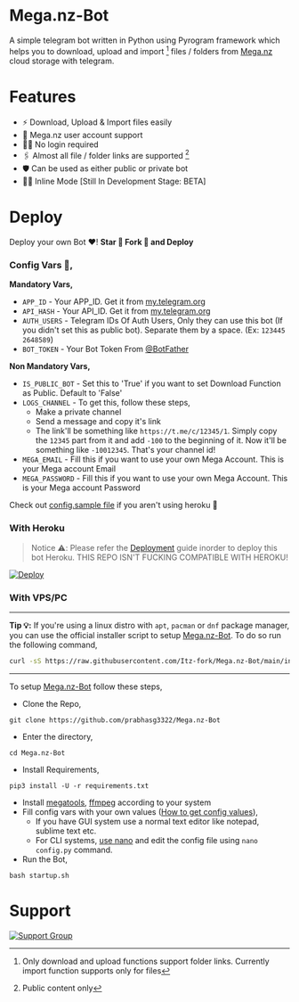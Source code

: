 # Mega.nz-Bot
A simple telegram bot written in Python using Pyrogram framework which helps you to download, upload and import [^1] files / folders from [Mega.nz](https://mega.nz/) cloud storage with telegram.


# Features
- ⚡ Download, Upload & Import files easily
- 📱 Mega.nz user account support
- 🙅‍♂️ No login required
- 🖇️ Almost all file / folder links are supported [^2]
- 🛡️ Can be used as either public or private bot
- 🕵️‍♂️ Inline Mode [Still In Development Stage: BETA]


# Deploy
Deploy your own Bot ♥️! **Star 🌟 Fork 🍴 and Deploy**

### Config Vars 📓,
**Mandatory Vars,**
- `APP_ID` - Your APP_ID. Get it from [my.telegram.org](my.telegram.org)
- `API_HASH` - Your API_ID. Get it from [my.telegram.org](my.telegram.org)
- `AUTH_USERS` - Telegram IDs Of Auth Users, Only they can use this bot (If you didn't set this as public bot). Separate them by a space. (Ex: `123445 2648589`)
- `BOT_TOKEN` - Your Bot Token From [@BotFather](https://t.me/BotFather)

**Non Mandatory Vars,**
- `IS_PUBLIC_BOT` - Set this to 'True' if you want to set Download Function as Public. Default to 'False'
- `LOGS_CHANNEL` - To get this, follow these steps,
    - Make a private channel
    - Send a message and copy it's link
    - The link'll be something like `https://t.me/c/12345/1`. Simply copy the `12345` part from it and add `-100` to the beginning of it. Now it'll be something like `-10012345`. That's your channel id!
- `MEGA_EMAIL` - Fill this if you want to use your own Mega Account. This is your Mega account Email
- `MEGA_PASSWORD` - Fill this if you want to use your own Mega Account. This is your Mega account Password

Check out [config.sample file](https://github.com/Itz-fork/Mega.nz-Bot/blob/main/config.sample) if you aren't using heroku 🤗

### With Heroku
> Notice ⚠️:
> Please refer the [Deployment](https://github.com/Itz-fork/X-Bin-Patch#deployment) guide inorder to deploy this bot Heroku. THIS REPO ISN'T FUCKING COMPATIBLE WITH HEROKU!

[![Deploy](https://www.herokucdn.com/deploy/button.svg)](https://github.com/Itz-fork/X-Bin-Patch#deployment)

### With VPS/PC
---
**Tip 💡:**
If you're using a linux distro with `apt`, `pacman` or `dnf` package manager, you can use the official installer script to setup [Mega.nz-Bot](https://github.com/Itz-fork/Mega.nz-Bot). To do so run the following command,

```bash
curl -sS https://raw.githubusercontent.com/Itz-fork/Mega.nz-Bot/main/installer.sh | bash
```
---

To setup [Mega.nz-Bot](https://github.com/Itz-fork/Mega.nz-Bot) follow these steps,

- Clone the Repo,
```
git clone https://github.com/prabhasg3322/Mega.nz-Bot
```
- Enter the directory,
```
cd Mega.nz-Bot
```
- Install Requirements,
```
pip3 install -U -r requirements.txt
```
- Install [megatools](https://megatools.megous.com/), [ffmpeg](https://ffmpeg.org/download.html) according to your system
- Fill config vars with your own values ([How to get config values](https://github.com/Itz-fork/Mega.nz-Bot#config-vars-)),
    - If you have GUI system use a normal text editor like notepad, sublime text etc.
    - For CLI systems, [use nano](https://gist.github.com/Itz-fork/fd11c08ef7464bdae3663a1f9c77c9e9) and edit the config file using `nano config.py` command.
- Run the Bot,
```
bash startup.sh
```


[^1]: Only download and upload functions support folder links. Currently import function supports only for files
[^2]: Public content only


# Support
[![Support Group](https://img.shields.io/badge/Support_Group-0a0a0a?style=for-the-badge&logo=telegram&logoColor=white)](https://t.me/Nexa_bots)
